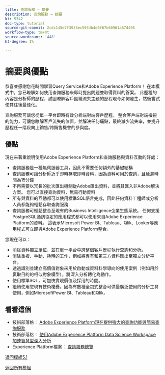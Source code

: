 ```yaml
---
title: 查詢服務 — 摘要
description: 查詢服務 — 摘要
kt: 5342
doc-type: tutorial
source-git-commit: 2cdc145d7f3933ec593db4e6f67b60961a674405
workflow-type: tm+mt
source-wordcount: '448'
ht-degree: 1%

---
```


# 摘要與優點

恭喜並感謝您花時間學習Query Service和Adobe Experience Platform！
在本模式中，您已瞭解如何使用查詢服務來即時提出問題並取得資料的答案。 此歷程的內容是分析師的歷程，試圖瞭解客戶圍繞流失主題的歷程現今如何發生，然後嘗試使其往後最佳化。

查詢服務可讓您從單一平台即時有效分析端對端客戶歷程。 整合客戶端對端檢視的能力，可讓您瞭解客戶流失的位置，並解決任何痛點，最終減少流失率，並提升歷程任一階段向上銷售/跨銷售機會的參與度。

## 優點

現在來著重說明使用Adobe Experience Platform和查詢服務與資料互動的好處：

- 查詢服務是一種無伺服器工具，因此不需要任何額外的基礎結構
- 查詢服務可讓分析師近乎即時存取即時資料，因為資料可用於查詢，且延遲時間為15分鐘
- 不再需要以冗長的批次匯出機制從Adobe匯出資料，並將其匯入非Adobe解決方案。 您可以直接查詢資料，無需行動資料
- 所有與資料的互動都可以使用標準SQL語言完成，因此任何資料工程師或分析人員都能夠輕鬆存取查詢服務
- 查詢服務可輕鬆整合至現有的Business Intelligence企業生態系統。 任何支援PostgreSQL通訊協定的應用程式都可以使用來自Adobe Experience Platform的資料。 這表示Microsoft Power BI、Tableau、Qlik、Looker等應用程式可立即與Adobe Experience Platform整合。

您現在可以：

- 消除資料獨立單位，並在單一平台中跨整個客戶歷程執行查詢和分析。
- 消除重複、手動、耗時的工作，例如將專有和第三方資料匯出至獨立分析平台。
- 透過識別並建立高價值對象來用於啟動或資料科學導向的使用案例（例如用於贏取目的的相似對象模型），將深入分析轉化為動作。
- 使用標準SQL，可加快實現價值及採用的時間。
- 繼續使用您現有技術棧疊，因為有數種全包式整合可供最廣泛使用的分析工具使用，例如MicrosoftPower BI、Tableau和Qlik。

## 看看這個

- 技術部落格： [Adobe Experience Platform現在提供強大的查詢功能與簡易查詢服務](https://medium.com/adobetech/adobe-experience-platform-now-offers-the-power-and-ease-of-query-service-8c25ecf8eb1b)
- 技術部落格： [使用Adobe Experience Platform Data Science Workspace加速智慧型深入分析](https://medium.com/adobetech/accelerate-intelligent-insights-with-adobe-experience-platform-data-science-workspace-89538bacbbea)
- Experience Platform檔案： [查詢服務總覽](https://experienceleague.adobe.com/docs/experience-platform/query/home.html?lang=zh-Hant)

[返回模組5.1](./query-service.md)

[返回所有模組](../../../overview.md)
